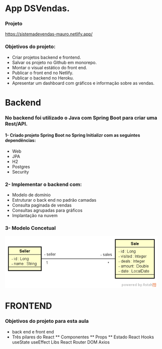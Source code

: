 # App DSVendas.
### Projeto
https://sistemadevendas-mauro.netlify.app/
### Objetivos do projeto:

* Criar projetos backend e frontend.
* Salvar os projeto no Github em monorepo.
* Montar o visual estático do front end.
* Publicar o front end no Netlify.
* Publicar o backend no Heroku.
* Apresentar um dashboard com gráficos e informação sobre as vendas.

# Backend
### No backend foi utilizado o Java com Spring Boot para criar uma Rest/API.
#### 1- Criado projeto Spring Boot no Spring Initializr com as seguintes dependências:

* Web
* JPA
* H2
* Postgres
* Security

### 2- Implementar o backend com:

* Modelo de domínio
* Estruturar o back end no padrão camadas
* Consulta paginada de vendas
* Consultas agrupadas para gráficos
* Implantação na nuvem

### 3- Modelo Concetual
![Web 1](https://raw.githubusercontent.com/devsuperior/bds-assets/main/sds/sds3-mc.png)

# FRONTEND

### Objetivos do projeto para esta aula
*  back end e front end
* Três pilares do React
** Componentes
** Props
** Estado
React Hooks
useState
useEffect
Libs
React Router DOM
Axios
